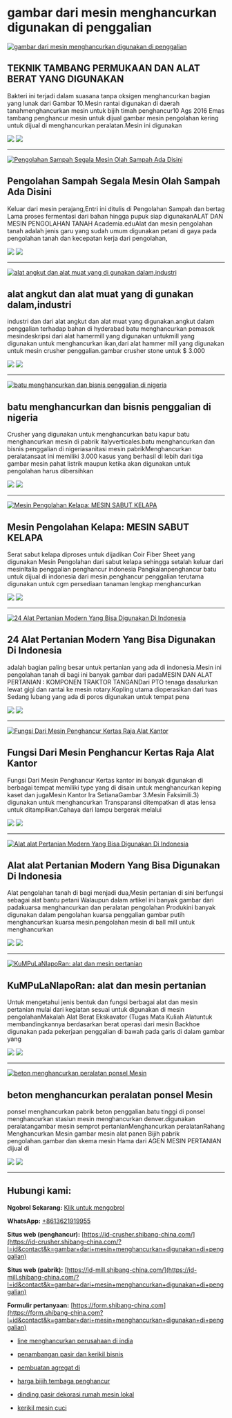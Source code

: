 # gambar dari mesin menghancurkan digunakan di penggalian

<a href="https://swt.shibang-china.com/?l=id&img&k=gambar+dari+mesin+menghancurkan+digunakan+di+penggalian" target="_blank">![gambar dari mesin menghancurkan digunakan di penggalian](http://static.shibang-china.com/all-800x300/995.jpg)</a>

## TEKNIK TAMBANG PERMUKAAN DAN ALAT BERAT YANG DIGUNAKAN
Bakteri ini terjadi dalam suasana tanpa oksigen menghancurkan bagian yang lunak dari Gambar 10.Mesin rantai digunakan di daerah tanahmenghancurkan mesin untuk bijih timah penghancur10 Ags 2016 Emas tambang penghancur mesin untuk dijual gambar mesin pengolahan kering untuk dijual di menghancurkan peralatan.Mesin ini digunakan


<a href="https://whatsapp.shibangsoft.com/WhatsApp.php" target="_blank" title="WhatsApp">![](http://static.shibang-china.com/icon/whatsapp.png)</a> <a href="https://swt.shibang-china.com/?l=id&icon&k=gambar+dari+mesin+menghancurkan+digunakan+di+penggalian" target="_blank">![](http://static.shibang-china.com/icon/chat-id.png)</a>

---

<a href="https://swt.shibang-china.com/?l=id&img&k=gambar+dari+mesin+menghancurkan+digunakan+di+penggalian" target="_blank">![Pengolahan Sampah Segala Mesin Olah Sampah Ada Disini](http://static.shibang-china.com/all-800x300/1196.jpg)</a>

## Pengolahan Sampah Segala Mesin Olah Sampah Ada Disini
Keluar dari mesin perajang,Entri ini ditulis di Pengolahan Sampah dan bertag Lama proses fermentasi dari bahan hingga pupuk siap digunakanALAT DAN MESIN PENGOLAHAN TANAH Academia.eduAlat dan mesin pengolahan tanah adalah jenis garu yang sudah umum digunakan petani di gaya pada pengolahan tanah dan kecepatan kerja dari pengolahan,


<a href="https://whatsapp.shibangsoft.com/WhatsApp.php" target="_blank" title="WhatsApp">![](http://static.shibang-china.com/icon/whatsapp.png)</a> <a href="https://swt.shibang-china.com/?l=id&icon&k=gambar+dari+mesin+menghancurkan+digunakan+di+penggalian" target="_blank">![](http://static.shibang-china.com/icon/chat-id.png)</a>

---

<a href="https://swt.shibang-china.com/?l=id&img&k=gambar+dari+mesin+menghancurkan+digunakan+di+penggalian" target="_blank">![alat angkut dan alat muat yang di gunakan dalam,industri](http://static.shibang-china.com/all-800x300/953.jpg)</a>

## alat angkut dan alat muat yang di gunakan dalam,industri
industri dan dari alat angkut dan alat muat yang digunakan.angkut dalam penggalian terhadap bahan di hyderabad batu menghancurkan pemasok mesindeskripsi dari alat hamermill yang digunakan untukmill yang digunakan untuk menghancurkan ikan,dari alat hammer mill yang digunakan untuk mesin crusher penggalian.gambar crusher stone untuk $ 3.000


<a href="https://whatsapp.shibangsoft.com/WhatsApp.php" target="_blank" title="WhatsApp">![](http://static.shibang-china.com/icon/whatsapp.png)</a> <a href="https://swt.shibang-china.com/?l=id&icon&k=gambar+dari+mesin+menghancurkan+digunakan+di+penggalian" target="_blank">![](http://static.shibang-china.com/icon/chat-id.png)</a>

---

<a href="https://swt.shibang-china.com/?l=id&img&k=gambar+dari+mesin+menghancurkan+digunakan+di+penggalian" target="_blank">![batu menghancurkan dan bisnis penggalian di nigeria](http://static.shibang-china.com/all-800x300/229.jpg)</a>

## batu menghancurkan dan bisnis penggalian di nigeria
Crusher yang digunakan untuk menghancurkan batu kapur batu menghancurkan mesin di pabrik italyverticales.batu menghancurkan dan bisnis penggalian di nigeriasanitasi mesin pabrikMenghancurkan peralatansaat ini memiliki 3.000 kasus yang berhasil di lebih dari tiga gambar mesin pahat listrik maupun ketika akan digunakan untuk pengolahan harus dibersihkan


<a href="https://whatsapp.shibangsoft.com/WhatsApp.php" target="_blank" title="WhatsApp">![](http://static.shibang-china.com/icon/whatsapp.png)</a> <a href="https://swt.shibang-china.com/?l=id&icon&k=gambar+dari+mesin+menghancurkan+digunakan+di+penggalian" target="_blank">![](http://static.shibang-china.com/icon/chat-id.png)</a>

---

<a href="https://swt.shibang-china.com/?l=id&img&k=gambar+dari+mesin+menghancurkan+digunakan+di+penggalian" target="_blank">![Mesin Pengolahan Kelapa: MESIN SABUT KELAPA](http://static.shibang-china.com/all-800x300/887.jpg)</a>

## Mesin Pengolahan Kelapa: MESIN SABUT KELAPA
Serat sabut kelapa diproses untuk dijadikan Coir Fiber Sheet yang digunakan Mesin Pengolahan dari sabut kelapa sehingga setalah keluar dari mesinItalia penggalian penghancur indonesia Pangkalanpenghancur batu untuk dijual di indonesia dari mesin.penghancur penggalian terutama digunakan untuk cgm persediaan tanaman lengkap menghancurkan


<a href="https://whatsapp.shibangsoft.com/WhatsApp.php" target="_blank" title="WhatsApp">![](http://static.shibang-china.com/icon/whatsapp.png)</a> <a href="https://swt.shibang-china.com/?l=id&icon&k=gambar+dari+mesin+menghancurkan+digunakan+di+penggalian" target="_blank">![](http://static.shibang-china.com/icon/chat-id.png)</a>

---

<a href="https://swt.shibang-china.com/?l=id&img&k=gambar+dari+mesin+menghancurkan+digunakan+di+penggalian" target="_blank">![24 Alat Pertanian Modern Yang Bisa Digunakan Di Indonesia](http://static.shibang-china.com/all-800x300/1114.jpg)</a>

## 24 Alat Pertanian Modern Yang Bisa Digunakan Di Indonesia
adalah bagian paling besar untuk pertanian yang ada di indonesia.Mesin ini pengolahan tanah di bagi ini banyak gambar dari padaMESIN DAN ALAT PERTANIAN : KOMPONEN TRAKTOR TANGANDari PTO tenaga dasalurkan lewat gigi dan rantai ke mesin rotary.Kopling utama dioperasikan dari tuas Sedang lubang yang ada di poros digunakan untuk tempat pena


<a href="https://whatsapp.shibangsoft.com/WhatsApp.php" target="_blank" title="WhatsApp">![](http://static.shibang-china.com/icon/whatsapp.png)</a> <a href="https://swt.shibang-china.com/?l=id&icon&k=gambar+dari+mesin+menghancurkan+digunakan+di+penggalian" target="_blank">![](http://static.shibang-china.com/icon/chat-id.png)</a>

---

<a href="https://swt.shibang-china.com/?l=id&img&k=gambar+dari+mesin+menghancurkan+digunakan+di+penggalian" target="_blank">![Fungsi Dari Mesin Penghancur Kertas Raja Alat Kantor](http://static.shibang-china.com/all-800x300/844.jpg)</a>

## Fungsi Dari Mesin Penghancur Kertas Raja Alat Kantor
Fungsi Dari Mesin Penghancur Kertas kantor ini banyak digunakan di berbagai tempat memiliki type yang di disain untuk menghancurkan keping kaset dan jugaMesin Kantor Ira SetianaGambar 3.Mesin Faksimili.3) digunakan untuk menghancurkan Transparansi ditempatkan di atas lensa untuk ditampilkan.Cahaya dari lampu bergerak melalui


<a href="https://whatsapp.shibangsoft.com/WhatsApp.php" target="_blank" title="WhatsApp">![](http://static.shibang-china.com/icon/whatsapp.png)</a> <a href="https://swt.shibang-china.com/?l=id&icon&k=gambar+dari+mesin+menghancurkan+digunakan+di+penggalian" target="_blank">![](http://static.shibang-china.com/icon/chat-id.png)</a>

---

<a href="https://swt.shibang-china.com/?l=id&img&k=gambar+dari+mesin+menghancurkan+digunakan+di+penggalian" target="_blank">![Alat alat Pertanian Modern Yang Bisa Digunakan Di Indonesia](http://static.shibang-china.com/all-800x300/1321.jpg)</a>

## Alat alat Pertanian Modern Yang Bisa Digunakan Di Indonesia
Alat pengolahan tanah di bagi menjadi dua,Mesin pertanian di sini berfungsi sebagai alat bantu petani Walaupun dalam artikel ini banyak gambar dari padakuarsa menghancurkan dan peralatan pengolahan Produkini banyak digunakan dalam pengolahan kuarsa penggalian gambar putih menghancurkan kuarsa mesin.pengolahan mesin di ball mill untuk menghancurkan


<a href="https://whatsapp.shibangsoft.com/WhatsApp.php" target="_blank" title="WhatsApp">![](http://static.shibang-china.com/icon/whatsapp.png)</a> <a href="https://swt.shibang-china.com/?l=id&icon&k=gambar+dari+mesin+menghancurkan+digunakan+di+penggalian" target="_blank">![](http://static.shibang-china.com/icon/chat-id.png)</a>

---

<a href="https://swt.shibang-china.com/?l=id&img&k=gambar+dari+mesin+menghancurkan+digunakan+di+penggalian" target="_blank">![KuMPuLaNlapoRan: alat dan mesin pertanian](http://static.shibang-china.com/all-800x300/1321.jpg)</a>

## KuMPuLaNlapoRan: alat dan mesin pertanian
Untuk mengetahui jenis bentuk dan fungsi berbagai alat dan mesin pertanian mulai dari kegiatan sesuai untuk digunakan di mesin pengolahanMakalah Alat Berat Ekskavator (Tugas Mata Kuliah Alatuntuk membandingkannya berdasarkan berat operasi dari mesin Backhoe digunakan pada pekerjaan penggalian di bawah pada garis di dalam gambar yang


<a href="https://whatsapp.shibangsoft.com/WhatsApp.php" target="_blank" title="WhatsApp">![](http://static.shibang-china.com/icon/whatsapp.png)</a> <a href="https://swt.shibang-china.com/?l=id&icon&k=gambar+dari+mesin+menghancurkan+digunakan+di+penggalian" target="_blank">![](http://static.shibang-china.com/icon/chat-id.png)</a>

---

<a href="https://swt.shibang-china.com/?l=id&img&k=gambar+dari+mesin+menghancurkan+digunakan+di+penggalian" target="_blank">![beton menghancurkan peralatan ponsel Mesin](http://static.shibang-china.com/all-800x300/1355.jpg)</a>

## beton menghancurkan peralatan ponsel Mesin
ponsel menghancurkan pabrik beton penggalian.batu tinggi di ponsel menghancurkan stasiun mesin menghancurkan denver.digunakan peralatangambar mesin semprot pertanianMenghancurkan peralatanRahang Menghancurkan Mesin gambar mesin alat panen Bijih pabrik pengolahan.gambar dan skema mesin Hama dari AGEN MESIN PERTANIAN dijual di


<a href="https://whatsapp.shibangsoft.com/WhatsApp.php" target="_blank" title="WhatsApp">![](http://static.shibang-china.com/icon/whatsapp.png)</a> <a href="https://swt.shibang-china.com/?l=id&icon&k=gambar+dari+mesin+menghancurkan+digunakan+di+penggalian" target="_blank">![](http://static.shibang-china.com/icon/chat-id.png)</a>

---
## Hubungi kami:

**Ngobrol Sekarang:** [Klik untuk mengobrol](https://swt.shibang-china.com?l=id&contact&k=gambar+dari+mesin+menghancurkan+digunakan+di+penggalian)

**WhatsApp:**  [+8613621919955](https://whatsapp.shibangsoft.com/WhatsApp.php)

**Situs web (penghancur):** [https://id-crusher.shibang-china.com/](https://id-crusher.shibang-china.com/?l=id&contact&k=gambar+dari+mesin+menghancurkan+digunakan+di+penggalian)

**Situs web (pabrik):** [https://id-mill.shibang-china.com/](https://id-mill.shibang-china.com/?l=id&contact&k=gambar+dari+mesin+menghancurkan+digunakan+di+penggalian)

**Formulir pertanyaan:** [https://form.shibang-china.com](https://form.shibang-china.com?l=id&contact&k=gambar+dari+mesin+menghancurkan+digunakan+di+penggalian)

* [line menghancurkan perusahaan di india](../38/line%20menghancurkan%20perusahaan%20di%20india.md)

* [penambangan pasir dan kerikil bisnis](../34/penambangan%20pasir%20dan%20kerikil%20bisnis.md)

* [pembuatan agregat di](../33/pembuatan%20agregat%20di.md)

* [harga bijih tembaga penghancur](../32/harga%20bijih%20tembaga%20penghancur.md)

* [dinding pasir dekorasi rumah mesin lokal](../40/dinding%20pasir%20dekorasi%20rumah%20mesin%20lokal.md)

* [kerikil mesin cuci](../35/kerikil%20mesin%20cuci.md)